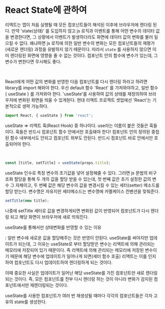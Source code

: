 # React State에 관하여

리액트는 앱이 처음 실행될 때 모든 컴포넌트들이 해석된 이후에 브라우저에 렌더링 된다. 만약 'state(상태)' 를 도입하지 않고 js 로직과 이벤트를 통해 어떤 변수의 데이터 값을 변경한다면, 그 상황에서 이벤트가 발생하더라도 화면에 데이터 값의 변화를 불러 일으킬 수 없다. 왜냐하면 js 로직에 의한 일반 변수의 변화는 모든 컴포넌트들의 재평가(새로운 렌더링) 과정을 유발하지 않기 때문이다.  따라서 `state` 를 사용하지 않으면 이미 렌더링된 화면에 영향을 줄 수 없는 것이다. 컴포넌트 안의 함수에 변수가 있는데, 그 변수가 변한다면 무시해도 좋다.

<br>

React에게 어떤 값의 변화를 반영한 다음 컴포넌트를 다시 렌더링 하라고 하려면 library를 import 해와야 한다. 우선 default 함수 'React' 를 가져와야하고, 일반 함수 { useState } 를 가져와야 한다. 'useState'를 사용하여 값의 상태를 재정의하여 브라우저에 변화된 화면을 띄울 수 있게된다. 현대 리액트 프로젝트 셋업에선 'React'는 기본적으로 생략 가능하다.

```Javascript
import React, { useState } from 'react';
```

useState => 리액트 훅(React Hook) 중 하나이다. use라는 이름이 붙은 것들은 훅들이다. 훅들은 반드시 컴포넌트 함수 안에서만 호출돼야 한다! 컴포넌트 안의 정의된 중첩된 함수 내부에서도 안되고 컴포넌트 외부도 안된다. 반드시 컴포넌트 바로 안에서만 호출되어야 한다.

<br>

```javascript
const [title, setTitle] = useState(props.title);
```



useState 인수로 특정 변수의 초기값을 넣어 설정해줄 수 있다. 그러면 js 문법의 비구조화 할당을 통해 두 개의 값을 할당 받을 수 있는데, 첫 번째 값은 초기 설정한 값의 변수 그 자체이고, 두 번째 값은 해당 변수의 값을 변경시킬 수 있는 세터(setter) 메소드를 할당 받는다. 변수명은 자유지만 세터메소드는 변수명에 카멜케이스 컨벤션을 맞춰준다.



```javascript
setTitle(new title);
```

나중에 setTitle 세터로 값을 변경하게되면 변화된 값이 반영되어 컴포넌트가 다시 렌더링 되고 해당 화면이 브라우저에 새로 띄워진다.



useState를 통해서만 상태변화를 반영할 수 있는 이유

: 일반 변수에 새로운 값을 할당해주는 것은 반영이 안된다. useState를 써야지만 업데이트가 되는데, 그 이유는 useState로 부터 할당받은 변수는 리액트에 의해 관리되는 메모리에 저장되어 있기 때문이다. 즉 리액트에 의해 관리되는 메모리에 저장된 변수이기 때문에 해당 변수에 업데이트가 일어나게 되면(세터 함수 호출) 리액트는 이를 인지하여 컴포넌트도 다시 업데이트하여 렌더링하게 되는 것이다.



이때 중요한 사실은 업데이트가 일어난 해당 useState를 가진 컴포넌트만 새로 렌더링되는 것이다. 즉, 모든 컴포넌트를 전부 다시 렌더링 하는 것이 아니라 변화가 감지된 컴포넌트에서만 재렌더링되는 것이다.



useState를 사용한 컴포넌트가 여러 번 재생성될 때마다 각각의 컴포넌트들은 각자 고유의 state를 생성한다.